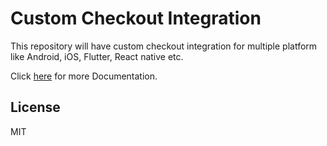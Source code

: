 # Custom Checkout Integration
This repository will have custom checkout integration for multiple platform like Android, iOS, Flutter, React native etc.

Click [here](https://docs.cashfree.com/docs/) for more Documentation.

## License

MIT
